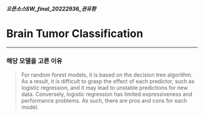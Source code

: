 ##### 오픈소스SW_final_20222936_권유환
# Brain Tumor Classification
-------------
### 해당 모델을 고른 이유
> For random forest models, it is based on the decision tree algorithm. As a result, it is difficult to grasp the effect of each predictor, such as logistic regression, and it may lead to unstable predictions for new data. Conversely, logistic regression has limited expressiveness and performance problems. As such, there are pros and cons for each model.
> 
